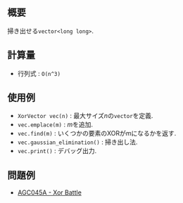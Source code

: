 ## 概要

掃き出せる`vector<long long>`.

## 計算量

* 行列式 : `O(n^3)`

## 使用例

* `XorVector vec(n)` : 最大サイズ$n$の`vector`を定義.
* `vec.emplace(m)` : $m$を追加.
* `vec.find(m)` : いくつかの要素のXORが$m$になるかを返す.
* `vec.gaussian_elimination()` : 掃き出し法.
* `vec.print()` : デバッグ出力.

## 問題例

* [AGC045A - Xor Battle](https://atcoder.jp/contests/agc045/tasks/agc045_a)
